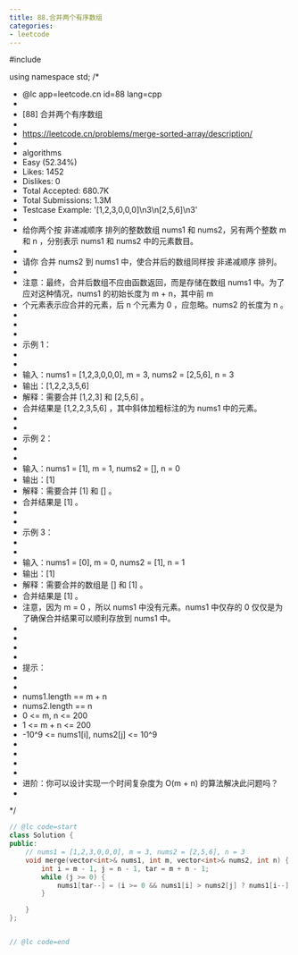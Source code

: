 ```yaml
---
title: 88.合并两个有序数组
categories:
- leetcode
---
```


#include<vector>

using namespace std;
/*
 * @lc app=leetcode.cn id=88 lang=cpp
 *
 * [88] 合并两个有序数组
 *
 * https://leetcode.cn/problems/merge-sorted-array/description/
 *
 * algorithms
 * Easy (52.34%)
 * Likes:    1452
 * Dislikes: 0
 * Total Accepted:    680.7K
 * Total Submissions: 1.3M
 * Testcase Example:  '[1,2,3,0,0,0]\n3\n[2,5,6]\n3'
 *
 * 给你两个按 非递减顺序 排列的整数数组 nums1 和 nums2，另有两个整数 m 和 n ，分别表示 nums1 和 nums2 中的元素数目。
 * 
 * 请你 合并 nums2 到 nums1 中，使合并后的数组同样按 非递减顺序 排列。
 * 
 * 注意：最终，合并后数组不应由函数返回，而是存储在数组 nums1 中。为了应对这种情况，nums1 的初始长度为 m + n，其中前 m
 * 个元素表示应合并的元素，后 n 个元素为 0 ，应忽略。nums2 的长度为 n 。
 * 
 * 
 * 
 * 示例 1：
 * 
 * 
 * 输入：nums1 = [1,2,3,0,0,0], m = 3, nums2 = [2,5,6], n = 3
 * 输出：[1,2,2,3,5,6]
 * 解释：需要合并 [1,2,3] 和 [2,5,6] 。
 * 合并结果是 [1,2,2,3,5,6] ，其中斜体加粗标注的为 nums1 中的元素。
 * 
 * 
 * 示例 2：
 * 
 * 
 * 输入：nums1 = [1], m = 1, nums2 = [], n = 0
 * 输出：[1]
 * 解释：需要合并 [1] 和 [] 。
 * 合并结果是 [1] 。
 * 
 * 
 * 示例 3：
 * 
 * 
 * 输入：nums1 = [0], m = 0, nums2 = [1], n = 1
 * 输出：[1]
 * 解释：需要合并的数组是 [] 和 [1] 。
 * 合并结果是 [1] 。
 * 注意，因为 m = 0 ，所以 nums1 中没有元素。nums1 中仅存的 0 仅仅是为了确保合并结果可以顺利存放到 nums1 中。
 * 
 * 
 * 
 * 
 * 提示：
 * 
 * 
 * nums1.length == m + n
 * nums2.length == n
 * 0 <= m, n <= 200
 * 1 <= m + n <= 200
 * -10^9 <= nums1[i], nums2[j] <= 10^9
 * 
 * 
 * 
 * 
 * 进阶：你可以设计实现一个时间复杂度为 O(m + n) 的算法解决此问题吗？
 * 
 */
```cpp
// @lc code=start
class Solution {
public:
    // nums1 = [1,2,3,0,0,0], m = 3, nums2 = [2,5,6], n = 3
    void merge(vector<int>& nums1, int m, vector<int>& nums2, int n) {
        int i = m - 1, j = n - 1, tar = m + n - 1;
        while (j >= 0) {
            nums1[tar--] = (i >= 0 && nums1[i] > nums2[j] ? nums1[i--] : nums2[j--]);
        }

    }
};


// @lc code=end

```